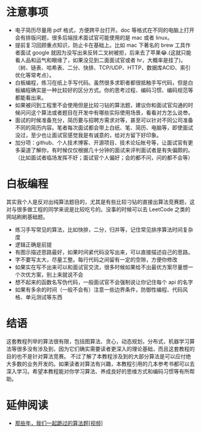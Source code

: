 # 注意事项

- 电子简历尽量用 pdf 格式，方便跨平台打开。doc 等格式在不同的电脑上打开会有排版问题，很多后端技术面试官可能使用的是 mac 或者 linux。
- 提前复习回顾重点知识，防止卡在基础上。比如 mac 下著名的 brew 工具作者面试 google 就因为没写出来反转二叉树被拒，后来去了苹果😂.(这就只能看人品和运气和眼缘了，如果没见到二面面试官或者 hr，大概率是挂了)。（树、链表、哈希表、二分、快排、TCP/UDP、HTTP、数据库ACID、索引优化等常考点）。
- 白板编程，练习在纸上手写代码。虽然很多求职者都很抵触手写代码，但是白板编程确实是一种比较好的区分方式。你的思考过程、编码习惯、编码规范等都能看出来。
- 如果被问到工程里不会使用但是比较刁钻的算法题，建议你和面试官沟通的时候问问这个算法或者题目在开发中有哪些实际使用场景，看看对方怎么说😎。
- 面试的时候准备充分，简历要与招聘方需求对等，甚至可以针对不同公司准备不同的简历内容。笔者每次面试都会带上白纸、笔、简历、电脑等，即使面试没过，至少也让面试官感觉我是有诚意的，给对方留下好印象。
- 加分项：github、个人技术博客、开源项目、技术论坛帐号等，让面试官有更多渠道了解你，有时候仅仅根据几十分钟的面试来评判面试者是有失偏颇的。（比如面试者临场发挥不好；面试官个人偏好；会的都不问，问的都不会等）


# 白板编程
其实我个人是反对出纯算法题目的，尤其是有些比较刁钻的直接出算法竞赛题，这对与很多做工程的同学来说是比较吃亏的。没事的时候可以去 LeetCode 之类的网站刷刷基础题。

- 练习手写常见的算法，比如快排，二分，归并等，记住常见排序算法时间复杂度
- 逻辑正确是前提
- 有图示描述思路最好，如果时间紧代码没写出来，可以直接描述自己的思路。
- 字不要写太大，尽量工整。每行代码之间留有一定的空隙，方便你修改
- 如果实在写不出来可以和面试官交流，很多时候如果给不出最优方案尽量想一个次优方案，别上来就说不会
- 想不起来的函数名写伪代码，一般面试官不会强制说让你记住每个 api 的名字
- 如果有多余的时间（一般不会有）注意一些边界条件，防御性编程、代码风格、单元测试等东西

# 结语
这套教程列举的算法很有限，包括图算法、贪心，动态规划，分布式，机器学习算法等很多没有涉及到，因为它们确实需要读者更深入的理论基础，而且这套教程的目的也不是针对算法竞赛。
不过了解了本教程涉及到的大部分算法是可以应付绝大多数的业务开发的。如果读者对算法有兴趣，本教程引用的几本参考书都可以去深入学习。希望本教程能对你学习算法、养成良好的思维方式和编码习惯等有所帮助。

# 延伸阅读

- [那些年，我们一起跪过的算法题[视频]](https://zhuanlan.zhihu.com/p/35175401)
